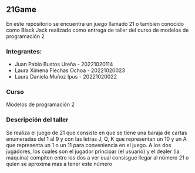 ## 21Game

En este repositorio se encuentra un juego llamado 21 o tambien conocido como Black Jack realizado como entrega de taller del curso de modelos de programación 2

### Integrantes:
- Juan Pablo Bustos Ureña - 20221020114
- Laura Ximena Flechas Ochoa - 20221020023
- Laura Daniela Muñoz Ipus - 20221020022

### Curso 
Modelos de programación 2 

### Descripción del taller
Se realiza el juego de 21 que consiste en que se tiene una baraja de cartas enumeradas del 1 al 9 y con las letras J, Q, K que representan un 10 y un A que representa un 1 o un 11 para conveniencia en el juego. A los dos jugadores, los cuales son el jugador principar (el usuario) y el dealer (la maquina) compiten entre los dos a ver cual consisgue llegar al número 21 o quien se aproxima mas a tener este número 

